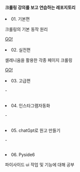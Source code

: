 <h4> 크롤링 강의를 보고 연습하는 레포지토리 </h2>
  
  <li>01. 기본편 <p>크롤링의 기본 동작 원리</p> <a href="https://github.com/taeyoung0001/python_crawling/tree/main/01.%EA%B8%B0%EB%B3%B8%ED%8E%B8">GO!</a></li>
</br>
  <li>02. 실전편 <p>셀레니움을 활용한 각종 페이지 크롤링</p>
  <a href="https://github.com/taeyoung0001/python_crawling/tree/main/02.%EC%8B%A4%EC%A0%84%ED%8E%B8">GO!</a> </li>
</br>
  <li>03. 고급편 <p>-</p> </li>
</br>
  <li>04. 인스타그램자동화 <p>-</p> </li>
</br>
  <li>05. chatGpt로 원고 만들기 <p>-</p> </li>
</br>
  <li>06. Pyside6 <p>파이사이드 ui 작업 및 기능에 대해 공부</p> </li>
</ul>
